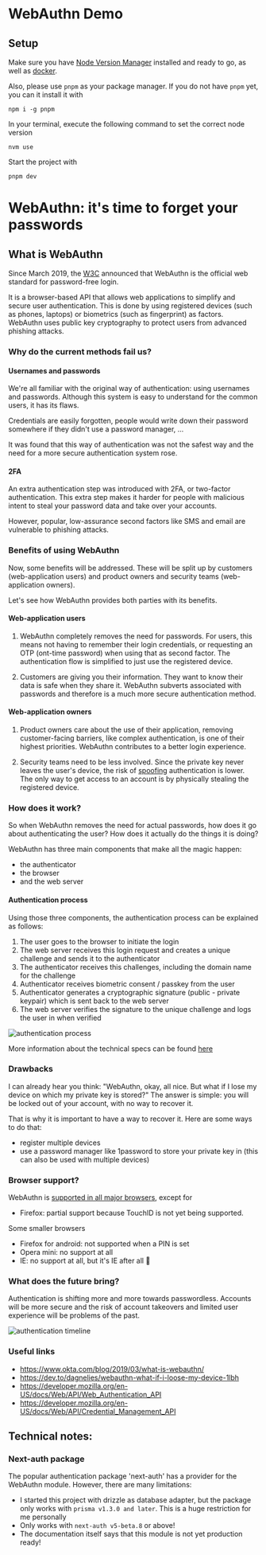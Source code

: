 # WebAuthn Demo

## Setup

Make sure you have [Node Version Manager](https://github.com/nvm-sh/nvm) installed and ready to go, as well as
[docker](https://docs.docker.com/engine/install/).

Also, please use `pnpm` as your package manager. If you do not have `pnpm` yet, you can it install it with

```shell
npm i -g pnpm
```

In your terminal, execute the following command to set the correct node version

```shell
nvm use
```

Start the project with

```shell
pnpm dev
```

# WebAuthn: it's time to forget your passwords

## What is WebAuthn

Since March 2019, 
the [W3C](https://venturebeat.com/security/w3c-approves-webauthn-as-the-web-standard-for-password-free-logins/) announced
that WebAuthn is the official web standard for password-free login.

It is a browser-based API that allows web applications to simplify and secure user authentication.
This is done by using registered devices (such as phones, laptops) or biometrics (such as fingerprint) as factors.
WebAuthn uses public key cryptography to protect users from advanced phishing attacks.

### Why do the current methods fail us?

#### Usernames and passwords

We're all familiar with the original way of authentication: using usernames and passwords.
Although this system is easy to understand for the common users, it has its flaws.

Credentials are easily forgotten,
people would write down their password somewhere if they didn't use a password manager, ...

It was found that this way of authentication was not the safest way and the need for a more secure authentication system
rose.

#### 2FA

An extra authentication step was introduced with 2FA, or two-factor authentication.
This extra step makes it harder for people with malicious intent to steal your password data and take over your
accounts.

However, popular, low-assurance second factors like SMS and email are vulnerable to phishing attacks.

### Benefits of using WebAuthn

Now, some benefits will be addressed. 
These will be split up by customers (web-application users) and product owners and security teams
(web-application owners).

Let's see how WebAuthn provides both parties with its benefits.

#### Web-application users

1. WebAuthn completely removes the need for passwords.
For users, this means not having to remember their login credentials, or requesting an OTP (ont-time password) when 
using that as second factor.
The authentication flow is simplified to just use the registered device.

2. Customers are giving you their information. They want to know their data is safe when they share it.
WebAuthn subverts associated with passwords and therefore is a much more secure authentication method.

#### Web-application owners

1. Product owners care about the use of their application, removing customer-facing barriers, 
like complex authentication, is one of their highest priorities.
WebAuthn contributes to a better login experience.

2. Security teams need to be less involved. Since the private key never leaves the user's device,
the risk of [spoofing](https://usa.kaspersky.com/resource-center/definitions/spoofing) authentication is lower.
The only way to get access to an account is by physically stealing the registered device.

### How does it work?

So when WebAuthn removes the need for actual passwords, how does it go about authenticating the user? 
How does it actually do the things it is doing?

WebAuthn has three main components that make all the magic happen:
- the authenticator
- the browser
- and the web server

#### Authentication process

Using those three components, the authentication process can be explained as follows:

1. The user goes to the browser to initiate the login
2. The web server receives this login request and creates a unique challenge and sends it to the authenticator
3. The authenticator receives this challenges, including the domain name for the challenge
4. Authenticator receives biometric consent / passkey from the user
5. Authenticator generates a cryptographic signature (public - private keypair) which is sent back to the web server
6. The web server verifies the signature to the unique challenge and logs the user in when verified

![authentication process](https://gist.github.com/assets/42315197/4f38a8ce-13c3-467d-94c6-0e026eef1709)

More information about the technical specs can be found [here](https://www.w3.org/TR/webauthn/) 

### Drawbacks

I can already hear you think: 
"WebAuthn, okay, all nice. But what if I lose my device on which my private key is stored?"
The answer is simple: you will be locked out of your account, with no way to recover it.

That is why it is important to have a way to recover it.
Here are some ways to do that:
- register multiple devices
- use a password manager like 1password to store your private key in (this can also be used with multiple devices)

### Browser support?

WebAuthn is [supported in all major browsers](https://caniuse.com/?search=webauthn), except for 
- Firefox: partial support because TouchID is not yet being supported.

Some smaller browsers
- Firefox for android: not supported when a PIN is set
- Opera mini: no support at all
- IE: no support at all, but it's IE after all 🙈

### What does the future bring?

Authentication is shifting more and more towards passwordless.
Accounts will be more secure and the risk of account takeovers and limited user experience will be problems of the past.

![authentication timeline](https://gist.github.com/assets/42315197/2fde34f4-59e4-49d9-b674-8512658ffb08)

### Useful links

- https://www.okta.com/blog/2019/03/what-is-webauthn/
- https://dev.to/dagnelies/webauthn-what-if-i-loose-my-device-1lbh
- https://developer.mozilla.org/en-US/docs/Web/API/Web_Authentication_API
- https://developer.mozilla.org/en-US/docs/Web/API/Credential_Management_API

## Technical notes:

### Next-auth package

The popular authentication package 'next-auth' has a provider for the WebAuthn module.
However, there are many limitations:

- I started this project with drizzle as database adapter, but the package only works with `prisma v1.3.0 and later`.
This is a huge restriction for me personally
- Only works with `next-auth v5-beta.8` or above!
- The documentation itself says that this module is not yet production ready!
